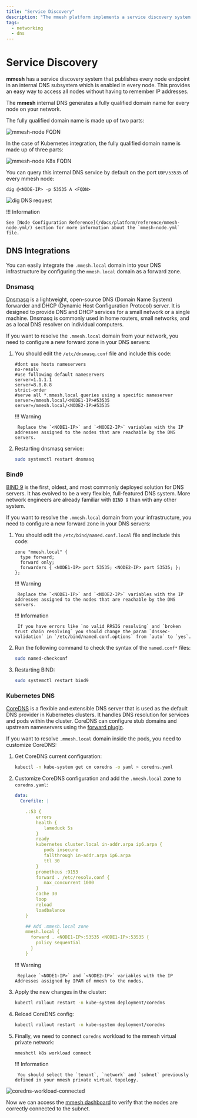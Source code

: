 ```yaml
---
title: "Service Discovery"
description: "The mmesh platform implements a service discovery system that publishes every endpoint on an internal DNS subsystem with the '.mmesh.local' domain suffix."
tags:
  - networking
  - dns
---
```


# Service Discovery

**mmesh** has a service discovery system that publishes every node endpoint in an internal DNS subsystem which is enabled in every node. This provides an easy way to access all nodes without having to remember IP addresses.

The **mmesh** internal DNS generates a fully qualified domain name for every node on your network. 

The fully qualified domain name is made up of two parts:

![mmesh-node FQDN](../assets/images/mmesh-node-fqdn.png)

In the case of Kubernetes integration, the fully qualified domain name is made up of three parts:

![mmesh-node K8s FQDN](../assets/images/mmesh-k8s-fqdn.png)

You can query this internal DNS service by default on the port `UDP/53535` of every mmesh node:

```
dig @<NODE-IP> -p 53535 A <FQDN>
```
![dig DNS request](../assets/images/dig-dns-request.png)

!!! Information

    See [Node Configuration Reference](/docs/platform/reference/mmesh-node.yml/) section for more information about the `mmesh-node.yml` file.

## DNS Integrations

You can easily integrate the `.mmesh.local` domain into your DNS infrastructure by configuring the `mmesh.local` domain as a forward zone.

### Dnsmasq

[Dnsmasq](https://thekelleys.org.uk/dnsmasq/doc.html) is a lightweight, open-source DNS (Domain Name System) forwarder and DHCP (Dynamic Host Configuration Protocol) server. It is designed to provide DNS and DHCP services for a small network or a single machine. Dnsmasq is commonly used in home routers, small networks, and as a local DNS resolver on individual computers.

If you want to resolve the `.mmesh.local` domain from your network, you need to configure a new forward zone in your DNS servers:

1. You should edit the `/etc/dnsmasq.conf` file and include this code:

    ```
    #dont use hosts nameservers
    no-resolv
    #use following default nameservers
    server=1.1.1.1
    server=8.8.8.8
    strict-order
    #serve all *.mmesh.local queries using a specific nameserver 
    server=/mmesh.local/<NODE1-IP>#53535
    server=/mmesh.local/<NODE2-IP>#53535
    ``` 
    !!! Warning 

        Replace the `<NODE1-IP>` and `<NODE2-IP>` variables with the IP addresses assigned to the nodes that are reachable by the DNS servers.

2. Restarting dnsmasq service:
    
    ``` bash
    sudo systemctl restart dnsmasq
    ```

### Bind9

[BIND 9](https://www.isc.org/bind/) is the first, oldest, and most commonly deployed solution for DNS servers. It has evolved to be a very flexible, full-featured DNS system. More network engineers are already familiar with `BIND 9` than with any other system.

If you want to resolve the `.mmesh.local` domain from your infrastructure, you need to configure a new forward zone in your DNS servers:

1. You should edit the `/etc/bind/named.conf.local` file and include this code:

    ```
    zone "mmesh.local" {
      type forward;
      forward only;
      forwarders { <NODE1-IP> port 53535; <NODE2-IP> port 53535; };
    };
    ```

    !!! Warning 
  
        Replace the `<NODE1-IP>` and `<NODE2-IP>` variables with the IP addresses assigned to the nodes that are reachable by the DNS servers.

    !!! Information
    
        If you have errors like `no valid RRSIG resolving` and `broken trust chain resolving` you should change the param `dnssec-validation` in `/etc/bind/named.conf.options` from `auto` to `yes`.

2. Run the following command to check the syntax of the `named.conf*` files:

    ``` bash
    sudo named-checkconf
    ```

3. Restarting BIND:
   
    ``` bash
    sudo systemctl restart bind9
    ```

### Kubernetes DNS

[CoreDNS](https://coredns.io/) is a flexible and extensible DNS server that is used as the default DNS provider in Kubernetes clusters. It handles DNS resolution for services and pods within the cluster. CoreDNS can configure stub domains and upstream nameservers using the [forward plugin](https://coredns.io/plugins/forward/).

If you want to resolve `.mmesh.local` domain inside the pods, you need to customize CoreDNS:

1. Get CoreDNS current configuration:

    ```bash
    kubectl -n kube-system get cm coredns -o yaml > coredns.yaml
    ```

2. Customize CoreDNS configuration and add the `.mmesh.local` zone to `coredns.yaml`:

    ``` yaml
    data:
      Corefile: |

        .:53 {
            errors
            health {
               lameduck 5s
            }
            ready
            kubernetes cluster.local in-addr.arpa ip6.arpa {
               pods insecure
               fallthrough in-addr.arpa ip6.arpa
               ttl 30
            }
            prometheus :9153
            forward . /etc/resolv.conf {
               max_concurrent 1000
            }
            cache 30
            loop
            reload
            loadbalance
        }

        ## Add .mmesh.local zone
        mmesh.local {
          forward . <NODE1-IP>:53535 <NODE1-IP>:53535 {
            policy sequential
          }
        }
    ```

    !!! Warning 
  
        Replace `<NODE1-IP>` and `<NODE2-IP>` variables with the IP Addresses assigned by IPAM of mmesh to the nodes.

3. Apply the new changes in the cluster:

    ```bash
    kubectl rollout restart -n kube-system deployment/coredns
    ```

4. Reload CoreDNS config:

    ```bash
    kubectl rollout restart -n kube-system deployment/coredns
    ```

5. Finally, we need to connect `coredns` workload to the mmesh virtual private network:

    ```bash
    mmeshctl k8s workload connect
    ```

    !!! Information
        
        You should select the `tenant`, `network` and `subnet` previously defined in your mmesh private virtual topology.

  ![coredns-workload-connected](../assets/images/coredns-connected.png)


Now we can access the [mmesh dashboard](https://mmesh.io/app) to verify that the nodes are correctly connected to the subnet. 